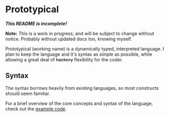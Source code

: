 Prototypical
============

***This README is incomplete!***

**Note:** This is a work in progress, and will be subject to change without notice. Probably without updated docs too, knowing myself.

Prototypical (working name) is a dynamically typed, interpreted language. I plan to keep the language and it's syntax as simple as possible, while allowing a great deal of ~~hackery~~ flexibility for the coder.

Syntax
------

The syntax borrows heavily from existing languages, so most constructs should seem familiar.

For a brief overview of the core concepts and syntax of the language, check out the [example code](https://github.com/ackwell/prototypical/blob/master/example.prt).